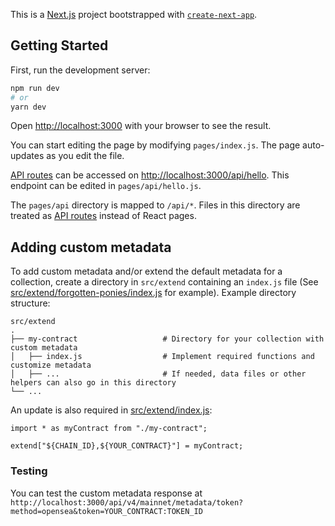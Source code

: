 This is a [Next.js](https://nextjs.org/) project bootstrapped with [`create-next-app`](https://github.com/vercel/next.js/tree/canary/packages/create-next-app).

## Getting Started

First, run the development server:

```bash
npm run dev
# or
yarn dev
```

Open [http://localhost:3000](http://localhost:3000) with your browser to see the result.

You can start editing the page by modifying `pages/index.js`. The page auto-updates as you edit the file.

[API routes](https://nextjs.org/docs/api-routes/introduction) can be accessed on [http://localhost:3000/api/hello](http://localhost:3000/api/hello). This endpoint can be edited in `pages/api/hello.js`.

The `pages/api` directory is mapped to `/api/*`. Files in this directory are treated as [API routes](https://nextjs.org/docs/api-routes/introduction) instead of React pages.

## Adding custom metadata

To add custom metadata and/or extend the default metadata for a collection, create a directory in `src/extend` containing an `index.js` file (See [src/extend/forgotten-ponies/index.js](src/extend/forgotten-ponies/index.js) for example). Example directory structure:

```
src/extend
.
├── my-contract                   # Directory for your collection with custom metadata
│   ├── index.js                  # Implement required functions and customize metadata
│   ├── ...                       # If needed, data files or other helpers can also go in this directory
└── ...
```

An update is also required in [src/extend/index.js](src/extend/index.js):

```
import * as myContract from "./my-contract";

extend["${CHAIN_ID},${YOUR_CONTRACT}"] = myContract;
```

### Testing

You can test the custom metadata response at `http://localhost:3000/api/v4/mainnet/metadata/token?method=opensea&token=YOUR_CONTRACT:TOKEN_ID`





